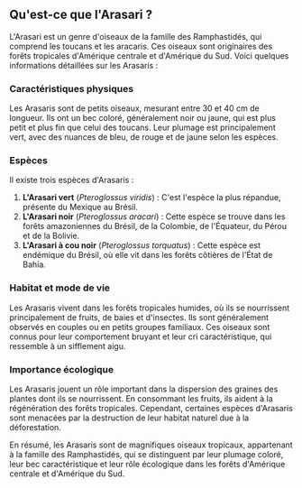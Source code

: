 ## Qu'est-ce que l'Arasari ?

L'Arasari est un genre d'oiseaux de la famille des Ramphastidés, qui comprend les toucans et les aracaris. Ces oiseaux sont originaires des forêts tropicales d'Amérique centrale et d'Amérique du Sud. Voici quelques informations détaillées sur les Arasaris :

### Caractéristiques physiques

Les Arasaris sont de petits oiseaux, mesurant entre 30 et 40 cm de longueur. Ils ont un bec coloré, généralement noir ou jaune, qui est plus petit et plus fin que celui des toucans. Leur plumage est principalement vert, avec des nuances de bleu, de rouge et de jaune selon les espèces.

### Espèces

Il existe trois espèces d'Arasaris :

1. **L'Arasari vert** (*Pteroglossus viridis*) : C'est l'espèce la plus répandue, présente du Mexique au Brésil.
2. **L'Arasari noir** (*Pteroglossus aracari*) : Cette espèce se trouve dans les forêts amazoniennes du Brésil, de la Colombie, de l'Équateur, du Pérou et de la Bolivie.
3. **L'Arasari à cou noir** (*Pteroglossus torquatus*) : Cette espèce est endémique du Brésil, où elle vit dans les forêts côtières de l'État de Bahia.

### Habitat et mode de vie

Les Arasaris vivent dans les forêts tropicales humides, où ils se nourrissent principalement de fruits, de baies et d'insectes. Ils sont généralement observés en couples ou en petits groupes familiaux. Ces oiseaux sont connus pour leur comportement bruyant et leur cri caractéristique, qui ressemble à un sifflement aigu.

### Importance écologique

Les Arasaris jouent un rôle important dans la dispersion des graines des plantes dont ils se nourrissent. En consommant les fruits, ils aident à la régénération des forêts tropicales. Cependant, certaines espèces d'Arasaris sont menacées par la destruction de leur habitat naturel due à la déforestation.

En résumé, les Arasaris sont de magnifiques oiseaux tropicaux, appartenant à la famille des Ramphastidés, qui se distinguent par leur plumage coloré, leur bec caractéristique et leur rôle écologique dans les forêts d'Amérique centrale et d'Amérique du Sud.